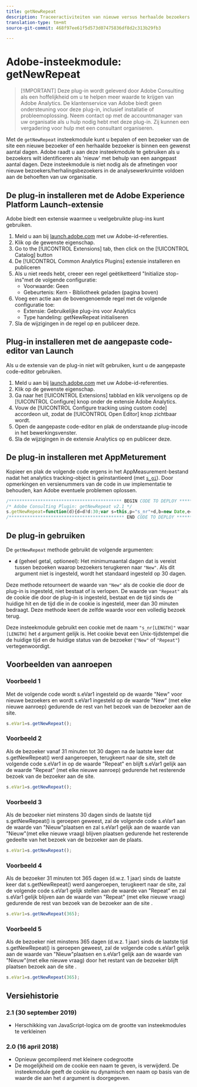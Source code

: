 ```yaml
---
title: getNewRepeat
description: Traceeractiviteiten van nieuwe versus herhaalde bezoekers.
translation-type: tm+mt
source-git-commit: 468f97ee61f5d573d07475836df8d2c313b29fb3

---
```



# Adobe-insteekmodule: getNewRepeat

> [!IMPORTANT] Deze plug-in wordt geleverd door Adobe Consulting als een hoffelijkheid om u te helpen meer waarde te krijgen van Adobe Analytics. De klantenservice van Adobe biedt geen ondersteuning voor deze plug-in, inclusief installatie of probleemoplossing. Neem contact op met de accountmanager van uw organisatie als u hulp nodig hebt met deze plug-in. Zij kunnen een vergadering voor hulp met een consultant organiseren.

Met de `getNewRepeat` insteekmodule kunt u bepalen of een bezoeker van de site een nieuwe bezoeker of een herhaalde bezoeker is binnen een gewenst aantal dagen. Adobe raadt u aan deze insteekmodule te gebruiken als u bezoekers wilt identificeren als &#39;nieuw&#39; met behulp van een aangepast aantal dagen. Deze insteekmodule is niet nodig als de afmetingen voor nieuwe bezoekers/herhalingsbezoekers in de analysewerkruimte voldoen aan de behoeften van uw organisatie.

## De plug-in installeren met de Adobe Experience Platform Launch-extensie

Adobe biedt een extensie waarmee u veelgebruikte plug-ins kunt gebruiken.

1. Meld u aan bij [launch.adobe.com](https://launch.adobe.com) met uw Adobe-id-referenties.
1. Klik op de gewenste eigenschap.
1. Go to the [!UICONTROL Extensions] tab, then click on the [!UICONTROL Catalog] button
1. De [!UICONTROL Common Analytics Plugins] extensie installeren en publiceren
1. Als u niet reeds hebt, creeer een regel geëtiketteerd &quot;Initialize stop-ins&quot;met de volgende configuratie:
   * Voorwaarde: Geen
   * Gebeurtenis: Kern - Bibliotheek geladen (pagina boven)
1. Voeg een actie aan de bovengenoemde regel met de volgende configuratie toe:
   * Extensie: Gebruikelijke plug-ins voor Analytics
   * Type handeling: getNewRepeat initialiseren
1. Sla de wijzigingen in de regel op en publiceer deze.

## Plug-in installeren met de aangepaste code-editor van Launch

Als u de extensie van de plug-in niet wilt gebruiken, kunt u de aangepaste code-editor gebruiken.

1. Meld u aan bij [launch.adobe.com](https://launch.adobe.com) met uw Adobe-id-referenties.
1. Klik op de gewenste eigenschap.
1. Ga naar het [!UICONTROL Extensions] tabblad en klik vervolgens op de [!UICONTROL Configure] knop onder de extensie Adobe Analytics.
1. Vouw de [!UICONTROL Configure tracking using custom code] accordeon uit, zodat de [!UICONTROL Open Editor] knop zichtbaar wordt.
1. Open de aangepaste code-editor en plak de onderstaande plug-incode in het bewerkingsvenster.
1. Sla de wijzigingen in de extensie Analytics op en publiceer deze.

## De plug-in installeren met AppMeturement

Kopieer en plak de volgende code ergens in het AppMeasurement-bestand nadat het analytics tracking-object is geïnstantieerd (met [`s_gi`](../functions/s-gi.md)). Door opmerkingen en versienummers van de code in uw implementatie te behouden, kan Adobe eventuele problemen oplossen.

```js
/******************************************* BEGIN CODE TO DEPLOY *******************************************/
/* Adobe Consulting Plugin: getNewRepeat v2.1 */
s.getNewRepeat=function(d){d=d?d:30;var s=this,p="s_nr"+d,b=new Date,e=s.c_r(p),f=e.split("-"),c=b.getTime();b.setTime(c+864E5*d); if(""===e||18E4>c-f[0]&&"New"===f[1])return s.c_w(p,c+"-New",b),"New";s.c_w(p,c+"-Repeat",b);return"Repeat"};
/******************************************** END CODE TO DEPLOY ********************************************/
```

## De plug-in gebruiken

De `getNewRepeat` methode gebruikt de volgende argumenten:

* **`d`** (geheel getal, optioneel): Het minimumaantal dagen dat is vereist tussen bezoeken waarop bezoekers terugkeren naar `"New"`. Als dit argument niet is ingesteld, wordt het standaard ingesteld op 30 dagen.

Deze methode retourneert de waarde van `"New"` als de cookie die door de plug-in is ingesteld, niet bestaat of is verlopen. De waarde van `"Repeat"` als de cookie die door de plug-in is ingesteld, bestaat en de tijd sinds de huidige hit en de tijd die in de cookie is ingesteld, meer dan 30 minuten bedraagt. Deze methode keert de zelfde waarde voor een volledig bezoek terug.

Deze insteekmodule gebruikt een cookie met de naam `"s_nr[LENGTH]"` waar `[LENGTH]` het `d` argument gelijk is. Het cookie bevat een Unix-tijdstempel die de huidige tijd en de huidige status van de bezoeker (`"New"` of `"Repeat"`) vertegenwoordigt.

## Voorbeelden van aanroepen

### Voorbeeld 1

Met de volgende code wordt s.eVar1 ingesteld op de waarde &quot;New&quot; voor nieuwe bezoekers en wordt s.eVar1 ingesteld op de waarde &quot;New&quot; (met elke nieuwe aanroep) gedurende de rest van het bezoek van de bezoeker aan de site.

```js
s.eVar1=s.getNewRepeat();
```

### Voorbeeld 2

Als de bezoeker vanaf 31 minuten tot 30 dagen na de laatste keer dat s.getNewRepeat() werd aangeroepen, terugkeert naar de site, stelt de volgende code s.eVar1 in op de waarde &quot;Repeat&quot; en blijft s.eVar1 gelijk aan de waarde &quot;Repeat&quot; (met elke nieuwe aanroep) gedurende het resterende bezoek van de bezoeker aan de site.

```js
s.eVar1=s.getNewRepeat();
```

### Voorbeeld 3

Als de bezoeker niet minstens 30 dagen sinds de laatste tijd s.getNewRepeat() is geroepen geweest, zal de volgende code s.eVar1 aan de waarde van &quot;Nieuw&quot;plaatsen en zal s.eVar1 gelijk aan de waarde van &quot;Nieuw&quot;(met elke nieuwe vraag) blijven plaatsen gedurende het resterende gedeelte van het bezoek van de bezoeker aan de plaats.

```js
s.eVar1=s.getNewRepeat();
```

### Voorbeeld 4

Als de bezoeker 31 minuten tot 365 dagen (d.w.z. 1 jaar) sinds de laatste keer dat s.getNewRepeat() werd aangeroepen, terugkeert naar de site, zal de volgende code s.eVar1 gelijk stellen aan de waarde van &quot;Repeat&quot; en zal s.eVar1 gelijk blijven aan de waarde van &quot;Repeat&quot; (met elke nieuwe vraag) gedurende de rest van bezoek van de bezoeker aan de site .

```js
s.eVar1=s.getNewRepeat(365);
```

### Voorbeeld 5

Als de bezoeker niet minstens 365 dagen (d.w.z. 1 jaar) sinds de laatste tijd s.getNewRepeat() is geroepen geweest, zal de volgende code s.eVar1 gelijk aan de waarde van &quot;Nieuw&quot;plaatsen en s.eVar1 gelijk aan de waarde van &quot;Nieuw&quot;(met elke nieuwe vraag) door het restant van de bezoeker blijft plaatsen bezoek aan de site .

```js
s.eVar1=s.getNewRepeat(365);
```

## Versiehistorie

### 2.1 (30 september 2019)

* Herschikking van JavaScript-logica om de grootte van insteekmodules te verkleinen

### 2.0 (16 april 2018)

* Opnieuw gecompileerd met kleinere codegrootte
* De mogelijkheid om de cookie een naam te geven, is verwijderd. De insteekmodule geeft de cookie nu dynamisch een naam op basis van de waarde die aan het `d` argument is doorgegeven.
